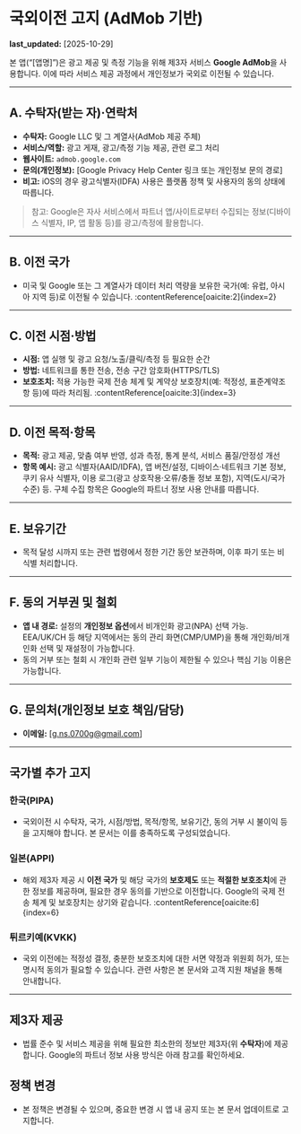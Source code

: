 # 국외이전 고지 (AdMob 기반)
**last_updated:** [2025-10-29]

본 앱(“[앱명]”)은 광고 제공 및 측정 기능을 위해 제3자 서비스 **Google AdMob**을 사용합니다. 이에 따라 서비스 제공 과정에서 개인정보가 국외로 이전될 수 있습니다.

---

## A. 수탁자(받는 자)·연락처
- **수탁자:** Google LLC 및 그 계열사(AdMob 제공 주체)
- **서비스/역할:** 광고 게재, 광고/측정 기능 제공, 관련 로그 처리
- **웹사이트:** `admob.google.com`
- **문의(개인정보):** [Google Privacy Help Center 링크 또는 개인정보 문의 경로]
- **비고:** iOS의 경우 광고식별자(IDFA) 사용은 플랫폼 정책 및 사용자의 동의 상태에 따릅니다. 

> 참고: Google은 자사 서비스에서 파트너 앱/사이트로부터 수집되는 정보(디바이스 식별자, IP, 앱 활동 등)를 광고/측정에 활용합니다. 

---

## B. 이전 국가
- 미국 및 Google 또는 그 계열사가 데이터 처리 역량을 보유한 국가(예: 유럽, 아시아 지역 등)로 이전될 수 있습니다. :contentReference[oaicite:2]{index=2}

---

## C. 이전 시점·방법
- **시점:** 앱 실행 및 광고 요청/노출/클릭/측정 등 필요한 순간
- **방법:** 네트워크를 통한 전송, 전송 구간 암호화(HTTPS/TLS)
- **보호조치:** 적용 가능한 국제 전송 체계 및 계약상 보호장치(예: 적정성, 표준계약조항 등)에 따라 처리됨. :contentReference[oaicite:3]{index=3}

---

## D. 이전 목적·항목
- **목적:** 광고 제공, 맞춤 여부 반영, 성과 측정, 통계 분석, 서비스 품질/안정성 개선
- **항목 예시:** 광고 식별자(AAID/IDFA), 앱 버전/설정, 디바이스·네트워크 기본 정보, 쿠키 유사 식별자, 이용 로그(광고 상호작용·오류/충돌 정보 포함), 지역(도시/국가 수준) 등. 구체 수집 항목은 Google의 파트너 정보 사용 안내를 따릅니다. 

---

## E. 보유기간
- 목적 달성 시까지 또는 관련 법령에서 정한 기간 동안 보관하며, 이후 파기 또는 비식별 처리합니다.

---

## F. 동의 거부권 및 철회
- **앱 내 경로:** 설정의 **개인정보 옵션**에서 비개인화 광고(NPA) 선택 가능. EEA/UK/CH 등 해당 지역에서는 동의 관리 화면(CMP/UMP)을 통해 개인화/비개인화 선택 및 재설정이 가능합니다. 
- 동의 거부 또는 철회 시 개인화 관련 일부 기능이 제한될 수 있으나 핵심 기능 이용은 가능합니다.

---

## G. 문의처(개인정보 보호 책임/담당)
- **이메일:** [g.ns.0700g@gmail.com]

---

## 국가별 추가 고지

### 한국(PIPA)
- 국외이전 시 수탁자, 국가, 시점/방법, 목적/항목, 보유기간, 동의 거부 시 불이익 등을 고지해야 합니다. 본 문서는 이를 충족하도록 구성되었습니다.

### 일본(APPI)
- 해외 제3자 제공 시 **이전 국가** 및 해당 국가의 **보호제도** 또는 **적절한 보호조치**에 관한 정보를 제공하며, 필요한 경우 동의를 기반으로 이전합니다. Google의 국제 전송 체계 및 보호장치는 상기와 같습니다. :contentReference[oaicite:6]{index=6}

### 튀르키예(KVKK)
- 국외 이전에는 적정성 결정, 충분한 보호조치에 대한 서면 약정과 위원회 허가, 또는 명시적 동의가 필요할 수 있습니다. 관련 사항은 본 문서와 고객 지원 채널을 통해 안내합니다.

---

## 제3자 제공
- 법률 준수 및 서비스 제공을 위해 필요한 최소한의 정보만 제3자(위 **수탁자**)에 제공합니다. Google의 파트너 정보 사용 방식은 아래 참고를 확인하세요. 

## 정책 변경
- 본 정책은 변경될 수 있으며, 중요한 변경 시 앱 내 공지 또는 본 문서 업데이트로 고지합니다.

